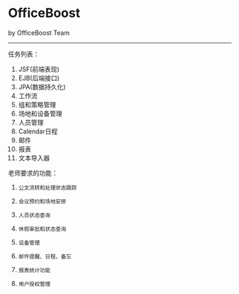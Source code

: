 OfficeBoost
===========

by OfficeBoost Team

---------------------

任务列表：
1. JSF(前端表现)
2. EJB(后端接口)
3. JPA(数据持久化)
4. 工作流
5. 组和策略管理
6. 场地和设备管理
7. 人员管理
8. Calendar日程
9. 邮件
10. 报表
11. 文本导入器

老师要求的功能：
1)     公文流转和处理状态跟踪 
2)     会议预约和场地安排 
3)     人员状态查询 
4)     休假审批和状态查询 
5)     设备管理 
6)     邮件提醒、日程、备忘 
7)     报表统计功能 
8)     用户授权管理 
